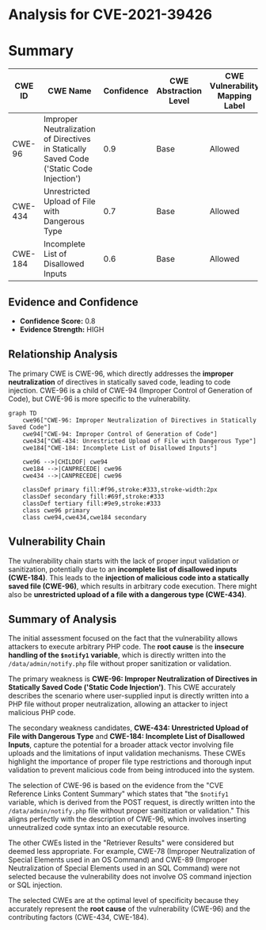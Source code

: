 # Analysis for CVE-2021-39426

# Summary
| CWE ID | CWE Name | Confidence | CWE Abstraction Level | CWE Vulnerability Mapping Label | CWE-Vulnerability Mapping Notes |
|---|---|---|---|---|---|
| CWE-96 | Improper Neutralization of Directives in Statically Saved Code ('Static Code Injection') | 0.9 | Base | Allowed | Primary CWE |
| CWE-434 | Unrestricted Upload of File with Dangerous Type | 0.7 | Base | Allowed | Secondary Candidate |
| CWE-184 | Incomplete List of Disallowed Inputs | 0.6 | Base | Allowed | Secondary Candidate |

## Evidence and Confidence

*   **Confidence Score:** 0.8
*   **Evidence Strength:** HIGH

## Relationship Analysis
The primary CWE is CWE-96, which directly addresses the **improper neutralization** of directives in statically saved code, leading to code injection. CWE-96 is a child of CWE-94 (Improper Control of Generation of Code), but CWE-96 is more specific to the vulnerability.

```mermaid
graph TD
    cwe96["CWE-96: Improper Neutralization of Directives in Statically Saved Code"]
    cwe94["CWE-94: Improper Control of Generation of Code"]
    cwe434["CWE-434: Unrestricted Upload of File with Dangerous Type"]
    cwe184["CWE-184: Incomplete List of Disallowed Inputs"]

    cwe96 -->|CHILDOF| cwe94
    cwe184 -->|CANPRECEDE| cwe96
    cwe434 -->|CANPRECEDE| cwe96

    classDef primary fill:#f96,stroke:#333,stroke-width:2px
    classDef secondary fill:#69f,stroke:#333
    classDef tertiary fill:#9e9,stroke:#333
    class cwe96 primary
    class cwe94,cwe434,cwe184 secondary
```

## Vulnerability Chain
The vulnerability chain starts with the lack of proper input validation or sanitization, potentially due to an **incomplete list of disallowed inputs (CWE-184)**. This leads to the **injection of malicious code into a statically saved file (CWE-96)**, which results in arbitrary code execution. There might also be **unrestricted upload of a file with a dangerous type (CWE-434)**.

## Summary of Analysis
The initial assessment focused on the fact that the vulnerability allows attackers to execute arbitrary PHP code. The **root cause** is the **insecure handling of the `$notify1` variable**, which is directly written into the `/data/admin/notify.php` file without proper sanitization or validation.

The primary weakness is **CWE-96: Improper Neutralization of Directives in Statically Saved Code ('Static Code Injection')**. This CWE accurately describes the scenario where user-supplied input is directly written into a PHP file without proper neutralization, allowing an attacker to inject malicious PHP code.

The secondary weakness candidates, **CWE-434: Unrestricted Upload of File with Dangerous Type** and **CWE-184: Incomplete List of Disallowed Inputs**, capture the potential for a broader attack vector involving file uploads and the limitations of input validation mechanisms. These CWEs highlight the importance of proper file type restrictions and thorough input validation to prevent malicious code from being introduced into the system.

The selection of CWE-96 is based on the evidence from the "CVE Reference Links Content Summary" which states that "the `$notify1` variable, which is derived from the POST request, is directly written into the `/data/admin/notify.php` file without proper sanitization or validation." This aligns perfectly with the description of CWE-96, which involves inserting unneutralized code syntax into an executable resource.

The other CWEs listed in the "Retriever Results" were considered but deemed less appropriate. For example, CWE-78 (Improper Neutralization of Special Elements used in an OS Command) and CWE-89 (Improper Neutralization of Special Elements used in an SQL Command) were not selected because the vulnerability does not involve OS command injection or SQL injection.

The selected CWEs are at the optimal level of specificity because they accurately represent the **root cause** of the vulnerability (CWE-96) and the contributing factors (CWE-434, CWE-184).